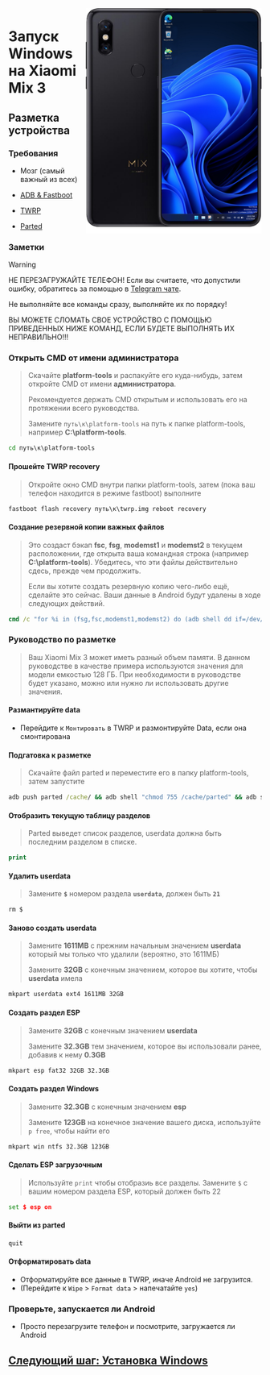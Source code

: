 <img align="right" src="https://github.com/n00b69/woa-perseus/blob/main/perseus.png" width="350" alt="Windows 11 running on perseus">

# Запуск Windows на Xiaomi Mix 3

## Разметка устройства 

### Требования 
- Мозг (самый важный из всех)

- [ADB & Fastboot](https://developer.android.com/studio/releases/platform-tools)
  
- [TWRP](https://github.com/n00b69/woa-perseus/releases/download/Files/twrp.img)

- [Parted](https://github.com/n00b69/woa-perseus/releases/download/Files/parted)

### Заметки 
> [!WARNING]
> 
> НЕ ПЕРЕЗАГРУЖАЙТЕ ТЕЛЕФОН! Если вы считаете, что допустили ошибку, обратитесь за помощью в [Telegram чате](https://t.me/woaperseus).
> 
> Не выполняйте все команды сразу, выполняйте их по порядку!
>
> ВЫ МОЖЕТЕ СЛОМАТЬ СВОЕ УСТРОЙСТВО С ПОМОЩЬЮ ПРИВЕДЕННЫХ НИЖЕ КОМАНД, ЕСЛИ БУДЕТЕ ВЫПОЛНЯТЬ ИХ НЕПРАВИЛЬНО!!!

### Открыть CMD от имени администратора
> Скачайте **platform-tools** и распакуйте его куда-нибудь, затем откройте CMD от имени **администратора**.
>
> Рекомендуется держать CMD открытым и использовать его на протяжении всего руководства.
> 
> Замените `путь\к\platform-tools` на путь к папке platform-tools, например **C:\platform-tools**.
```cmd
cd путь\к\platform-tools
```

#### Прошейте TWRP recovery
> Откройте окно CMD внутри папки platform-tools, затем (пока ваш телефон находится в режиме fastboot) выполните 
```cmd
fastboot flash recovery путь\к\twrp.img reboot recovery
```

#### Создание резервной копии важных файлов
> Это создаст бэкап **fsc**, **fsg**, **modemst1** и **modemst2** в текущем расположении, где открыта ваша командная строка (например **C:\platform-tools**). Убедитесь, что эти файлы действительно сдесь, прежде чем продолжить.
>
> Если вы хотите создать резервную копию чего-либо ещё, сделайте это сейчас. Ваши данные в Android будут удалены в ходе следующих действий.
```cmd
cmd /c "for %i in (fsg,fsc,modemst1,modemst2) do (adb shell dd if=/dev/block/by-name/%i of=/tmp/%i.bin & adb pull /tmp/%i.bin)"
```

### Руководство по разметке
> Ваш Xiaomi Mix 3 может иметь разный объем памяти. В данном руководстве в качестве примера используются значения для модели емкостью 128 ГБ. При необходимости в руководстве будет указано, можно или нужно ли использовать другие значения.

#### Размантируйте data
- Перейдите к `Монтировать` в TWRP и размонтируйте Data, если она смонтирована

#### Подгатовка к разметке 
> Скачайте файл parted и переместите его в папку platform-tools, затем запустите
```cmd
adb push parted /cache/ && adb shell "chmod 755 /cache/parted" && adb shell /cache/parted /dev/block/sda
```

#### Отобразить текущую таблицу разделов
> Parted выведет список разделов, userdata должна быть последним разделом в списке.
```cmd
print
```

#### Удалить userdata
> Замените **`$`** номером раздела **`userdata`**, должен быть **`21`**
```cmd
rm $
```

#### Заново создать userdata
> Замените **1611MB** с прежним начальным значением **userdata** который мы только что удалили (вероятно, это 1611МБ)
>
> Замените **32GB** с конечным значением, которое вы хотите, чтобы **userdata** имела
```cmd
mkpart userdata ext4 1611MB 32GB
```

#### Создать раздел ESP
> Замените **32GB** с конечным значением **userdata**
>
> Замените **32.3GB** тем значением, которое вы использовали ранее, добавив к нему **0.3GB**
```cmd
mkpart esp fat32 32GB 32.3GB
```

#### Создать раздел Windows
> Замените **32.3GB** с конечным значением **esp**
>
> Замените **123GB** на конечное значение вашего диска, используйте `p free`, чтобы найти его
```cmd
mkpart win ntfs 32.3GB 123GB
```

#### Сделать ESP загрузочным
> Используйте `print` чтобы отобразиь все разделы. Замените `$` с вашим номером раздела ESP, который должен быть 22
```cmd
set $ esp on
```

#### Выйти из parted
```cmd
quit
```

#### Отформатировать data
- Отформатируйте все данные в TWRP, иначе Android не загрузится.
- (Перейдите к `Wipe` > `Format data` > напечатайте `yes`)

### Проверьте, запускается ли Android 
- Просто перезагрузите телефон и посмотрите, загружается ли Android


## [Следующий шаг: Установка Windows](2-install-ru.md)
